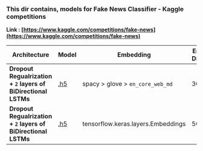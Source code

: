 ### This dir contains, models for Fake News Classifier - Kaggle competitions
**Link : [https://www.kaggle.com/competitions/fake-news](https://www.kaggle.com/competitions/fake-news)**

| Architecture | Model | Embedding | Embedding Dimensions | Epochs | Accuracy |
|--------------|-------|-----------|----------------------|--------|----------|
| **Dropout Regualrization + `2` layers of BiDirectional LSTMs** | [.h5](https://drive.google.com/file/d/1ZHv_VmMUEIbIRhEHs9udfF3B0OXmynHV/view?usp=drive_link) | spacy > glove > `en_core_web_md`  | 300 | 10 | `0.8933843374252319` |
| **Dropout Regualrization + `2` layers of BiDirectional LSTMs** | [.h5](https://drive.google.com/file/d/1eE7aDLfhjiEnjoByU60usA0ZEH5Ibd_4/view?usp=drive_link) | tensorflow.keras.layers.Embeddings | 50 | 10 | `0.9070530533790588` |
